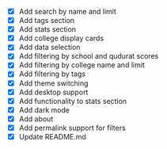 - [x] Add search by name and limit
- [x] Add tags section
- [x] Add stats section
- [x] Add college display cards
- [x] Add data selection
- [x] Add filtering by school and qudurat scores
- [x] Add filtering by college name and limit
- [x] Add filtering by tags
- [x] Add theme switching
- [x] Add desktop support
- [x] Add functionality to stats section
- [x] Add dark mode
- [x] Add about
- [x] Add permalink support for filters
- [x] Update README.md
